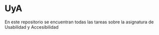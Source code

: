 # UyA
En este repositorio se encuentran todas las tareas sobre la asignatura de Usabilidad y Accesibilidad
